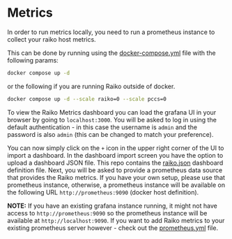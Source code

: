 # Metrics

In order to run metrics locally, you need to run a prometheus instance to collect your raiko host metrics.

This can be done by running using the [docker-compose.yml](./docker/docker-compose.yml) file with the following
params:

```bash
docker compose up -d
```

or the following if you are running Raiko outside of docker.

```bash
docker compose up -d --scale raiko=0 --scale pccs=0
```

To view the Raiko Metrics dashboard you can load the grafana UI in your browser by going to `localhost:3000`.
You will be asked to log in using the default authentication - in this case the username is `admin` and the
password is also `admin` (this can be changed to match your preference).

You can now simply click on the `+` icon in the upper right corner of the UI to import a dashboard.
In the dashboard import screen you have the option to upload a dashboard JSON file.
This repo contains the [raiko.json](./docker/monitoring/grafana/raiko.json) dashboard definition file.
Next, you will be asked to provide a prometheus data source that provides the Raiko metrics.
If you have your own setup, please use that prometheus instance, otherwise, a prometheus instance will be available
on the following URL `http://prometheus:9090` (docker host definition).

**NOTE:** If you have an existing grafana instance running, it might not have access to `http://prometheus:9090` so
the prometheus instance will be available at `http://localhost:9090`. If you want to add Raiko metrics to your existing
prometheus server however - check out the [prometheus.yml](./docker/monitoring/prometheus/prometheus.yml) file.
